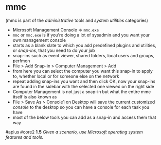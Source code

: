 # mmc
(mmc is part of the *administrative* tools and *system utilities* categories)

- Microsoft Management Console => `mmc.exe`
- `mmc` or `mmc.exe` is if you're doing a lot of sysadmin and you want your own management console
- starts as a blank slate to which you add predefined plugins and utilities, or *snap-ins*, that you need to do your job
- snap-ins such as event viewer, shared folders, local users and groups, perfmon
- File > Add Snap-in > Computer Management > Add 
- from here you can select the computer you want this snap-in to apply to, whether local or for someone else on the network
- repeat adding snap-ins you want and then click OK, now your snap-ins are found in the sidebar with the selected one viewed on the right side
- Computer Management is not just a snap-in but what the entire mmc itself is also known as
- File > Save As > Console1 on Desktop will save the current customized *console* to the desktop so you can have a console for each task you have
- most of the below tools you can add as a snap-in and access them that way

#aplus #core2 **1.5** *Given a scenario, use Microsoft operating system features and tools.* 
